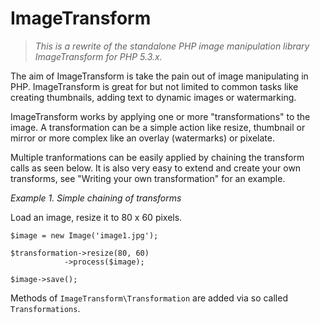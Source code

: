 # ImageTransform

> *This is a rewrite of the standalone PHP image manipulation library ImageTransform for PHP 5.3.x.*

The aim of ImageTransform is take the pain out of image manipulating in PHP. ImageTransform is great for but not limited to common tasks like creating thumbnails, adding text to dynamic images or watermarking.

ImageTransform works by applying one or more "transformations" to the image.  A transformation can be a simple action like resize, thumbnail or mirror or more complex like an overlay (watermarks) or pixelate.

Multiple tranformations can be easily applied by chaining the transform calls as seen below. It is also very easy to extend and create your own transforms, see "Writing your own transformation" for an example. 

*Example 1. Simple chaining of transforms*

Load an image, resize it to 80 x 60 pixels.

    $image = new Image('image1.jpg');

    $transformation->resize(80, 60)
                ->process($image);

    $image->save();

Methods of `ImageTransform\Transformation` are added via so called `Transformations`.

